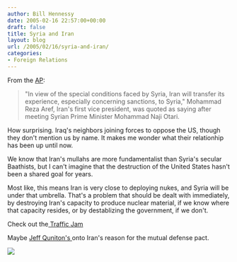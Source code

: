 ```yaml
---
author: Bill Hennessy
date: 2005-02-16 22:57:00+00:00
draft: false
title: Syria and Iran
layout: blog
url: /2005/02/16/syria-and-iran/
categories:
- Foreign Relations
---
```


From the [AP]():




> 

> 
> "In view of the special conditions faced by Syria, Iran will transfer its experience, especially concerning sanctions, to Syria," Mohammad Reza Aref, Iran's first vice president, was quoted as saying after meeting Syrian Prime Minister Mohammad Naji Otari.
> 
> 




How surprising. Iraq's neighbors joining forces to oppose the US, though they don't mention us by name. It makes me wonder what their relationhip has been up until now.




We know that Iran's mullahs are more fundamentalist than Syria's secular Baathists, but I can't imagine that the destruction of the United States hasn't been a shared goal for years. 




Most like, this means Iran is very close to deploying nukes, and Syria will be under that umbrella. That's a problem that should be dealt with immediately, by destroying Iran's capacity to produce nuclear material, if we know where that capacity resides, or by destablizing the government, if we don't.




Check out the[ Traffic Jam](https://www.outsidethebeltway.com/archives/9283)




Maybe [Jeff Quniton's ](https://www.jquinton.com/archives/002531.html)onto Iran's reason for the mutual defense pact.

![](https://blog.billhennessy.com/aggbug.aspx?PostID=1104)

